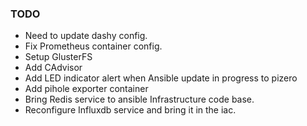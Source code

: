 ### TODO
* Need to update dashy config.
* Fix Prometheus container config.
* Setup GlusterFS
* Add CAdvisor
* Add LED indicator alert when Ansible update in progress to pizero
* Add pihole exporter container
* Bring Redis service to ansible Infrastructure code base.
* Reconfigure Influxdb service and bring it in the iac.